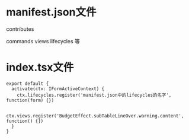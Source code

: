 # manifest.json文件

contributes

commands views lifecycles 等

# index.tsx文件

```tsx
export default {
  activate(ctx: IFormActiveContext) {
    ctx.lifecycles.register('manifest.json中的lifecycles的名字', function(form) {})

    ctx.views.register('BudgetEffect.subTableLineOver.warning.content', function() {})
  }
}

```